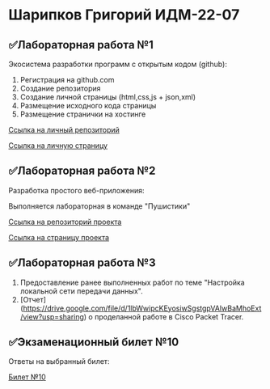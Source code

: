 # Шарипков Григорий ИДМ-22-07
## ✅Лабораторная работа №1
Экосистема разработки программ с открытым кодом (github):
1. Регистрация на github.com
2. Создание репозитория
3. Создание личной страницы (html,css,js + json,xml)
4. Размещение исходного кода страницы 
5. Размещение странички на хостинге 

[Ссылка на личный репозиторий](https://github.com/sharipkovg9/InternetTLABS)

[Ссылка на личную страницу](https://sharipkovg9.github.io/InternetTLABS/)
## ✅Лабораторная работа №2
Разработка простого веб-приложения:

Выполняется лабораторная в команде "Пушистики"

[Ссылка на репозиторий проекта](https://github.com/zhelnovandrew/IT_Project)

[Ссылка на страницу проекта](https://github.com/zhelnovandrew/IT_Project)
## ✅Лабораторная работа №3
1. Предоставление ранее выполненных работ по теме "Настройка локальной сети передачи данных".
2. [Отчет] (https://drive.google.com/file/d/1lbWwipcKEyosiwSgstgpVAIwBaMhoExt/view?usp=sharing) о проделанной работе в Cisco Packet Tracer.
## ✅Экзаменационный билет №10
Ответы на выбранный билет:

[Билет №10](https://github.com/stankin/inet-2022/wiki/exam10-3)



